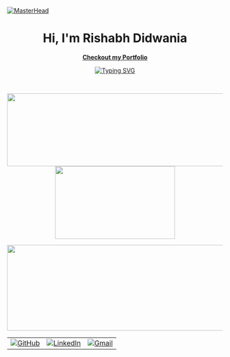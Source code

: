 
[![MasterHead](https://user-images.githubusercontent.com/74038190/240304586-d48893bd-0757-481c-8d7e-ba3e163feae7.png)](https://github.com/raj-pandey55)
<br/>

<h1 align="center">Hi, I'm Rishabh Didwania</h1>

<p align="center">
  <a href="https://rishabhdidwania.vercel.app/" style ={{margin: "10px"}}><b>Checkout my Portfolio</b></a>
</p>

<p align="center">
  <a href="https://github.com/RDRishabh">
    <img src="https://readme-typing-svg.herokuapp.com?font=Fira+Code&size=18&pause=999&color=B4F7F4&center=true&vCenter=true&width=435&lines=I'm+Full+Stack+Developer;I'm+Web3+Learner;I'm+Machine+Learning+Enthusiast;and+UI%2FUX+designer" alt="Typing SVG"/>
  </a>
</p>

<p align="center">
<!--   <img src="https://img.shields.io/badge/C-00599C?style=for-the-badge&logo=c&logoColor=white"/> -->
<!--   <img src="https://img.shields.io/badge/c++-%2300599C.svg?style=for-the-badge&logo=c%2B%2B&logoColor=white"/> -->
<!--   <img src="https://img.shields.io/badge/Java-ED8B00?style=for-the-badge&logo=openjdk&logoColor=white"/> -->
<!--   <img src="https://img.shields.io/badge/Spring-6DB33F?style=for-the-badge&logo=spring&logoColor=white"/> -->
<!--   <img src="https://img.shields.io/badge/Spring_Boot"/> -->
<!--   <img src="https://img.shields.io/badge/JWT-000000?style=for-the-badge&logo=JSON%20web%20tokens&logoColor=white"/> -->
<!--   <img src="https://img.shields.io/badge/Hibernate-59666C?style=for-the-badge&logo=Hibernate&logoColor=white"/> -->
<!--   <img src="https://img.shields.io/badge/Python-FFD43B?style=for-the-badge&logo=python&logoColor=blue"/> -->
<!--   <img src="https://img.shields.io/badge/Numpy-777BB4?style=for-the-badge&logo=numpy&logoColor=white"/> -->
<!--   <img src="https://img.shields.io/badge/Pandas-2C2D72?style=for-the-badge&logo=pandas&logoColor=white"/> -->
<!--   <img src="https://img.shields.io/badge/conda-342B029.svg?&style=for-the-badge&logo=anaconda&logoColor=white"/> -->
<!--   <img src="https://img.shields.io/badge/javascript-%23323330.svg?style=for-the-badge&logo=javascript&logoColor=%23F7DF1E"/> -->
<!--   <img src="https://img.shields.io/badge/css3-%231572B6.svg?style=for-the-badge&logo=css3&logoColor=white"/> -->
<!--   <img src="https://img.shields.io/badge/typescript-%23007ACC.svg?style=for-the-badge&logo=typescript&logoColor=white"/> -->
<!--   <img src="https://img.shields.io/badge/html5-%23E34F26.svg?style=for-the-badge&logo=html5&logoColor=white"/> -->
<!--   <img src="https://img.shields.io/badge/firebase-%23039BE5.svg?style=for-the-badge&logo=firebase"/> -->
<!--   <img src="https://img.shields.io/badge/Socket.io-010101?&style=for-the-badge&logo=Socket.io&logoColor=white"/> -->
<!--   <img src="https://img.shields.io/badge/github%20pages-121013?style=for-the-badge&logo=github&logoColor=white"/> -->
<!--   <img src="https://img.shields.io/badge/express.js-%23404d59.svg?style=for-the-badge&logo=express&logoColor=%2361DAFB"/> -->
<!--   <img src="https://img.shields.io/badge/FastAPI-005571?style=for-the-badge&logo=fastapi"/> -->
<!--   <img src="https://img.shields.io/badge/Next-black?style=for-the-badge&logo=next.js&logoColor=white"/> -->
<!--   <img src="https://img.shields.io/badge/node.js-6DA55F?style=for-the-badge&logo=node.js&logoColor=white"/> -->
<!--   <img src="https://img.shields.io/badge/react-%2320232a.svg?style=for-the-badge&logo=react&logoColor=%2361DAFB"/> -->
<!--   <img src="https://img.shields.io/badge/tailwindcss-%2338B2AC.svg?style=for-the-badge&logo=tailwind-css&logoColor=white"/> -->
<!--   <img src="https://img.shields.io/badge/MongoDB-%234ea94b.svg?style=for-the-badge&logo=mongodb&logoColor=white"/> -->
<!--   <img src="https://img.shields.io/badge/IntelliJ_IDEA-000000.svg?style=for-the-badge&logo=intellij-idea&logoColor=white"/> -->
<!--   <img src="https://img.shields.io/badge/Spyder%20Ide-FF0000?style=for-the-badge&logo=spyder%20ide&logoColor=white"/> -->
<!--   <img src="https://img.shields.io/badge/VSCode-0078D4?style=for-the-badge&logo=visual%20studio%20code&logoColor=white"/> -->
</p><br/>

<p align="center">
  <img width="510" height="170" src="https://swapnil-github-readme-stats.vercel.app/api?username=RDRishabh&show_icons=true&theme=transparent"/>
  <img width="280" height="170" src="https://swapnil-github-readme-stats.vercel.app/api/top-langs/?username=RDRishabh&&langs_count=8&size_weight=0.15&count_weight=0.5&layout=compact&theme=transparent"/>
</p>

<p align="center">
  <img width="800" height="200" src="https://streak-stats.demolab.com?user=RDRishabh&theme=transparent&hide_border=true&border_radius=5&card_width=800"/>
</p>

<table align="center">
  <tr>
      <td><a href="https://github.com/RDRishabh"><img src="https://img.shields.io/github/followers/RDRishabh?label=GitHub&style=social" alt="GitHub"></a></td>
    <td><a href="https://www.linkedin.com/in/rishabh-didwania/"><img src="https://img.shields.io/badge/LinkedIn--_.svg?style=social&logo=linkedin" alt="LinkedIn"></a></td>
    <td><a href="rishabhdidwania22@gmail.com"><img src="https://img.shields.io/badge/Gmail--_.svg?style=social&logo=gmail" alt="Gmail"></a></td>
</td>
  </tr>
</table> 
<!-- [![Readme Card](https://swapnil-github-readme-stats.vercel.app/api/pin/?username=anuraghazra&repo=github-readme-stats)](https://github.com/anuraghazra/github-readme-stats) -->
